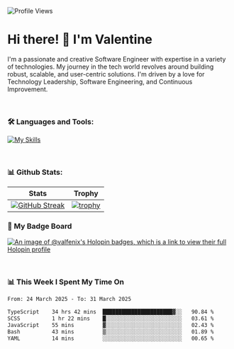 
    
![Profile Views](https://komarev.com/ghpvc/?username=theodogwutech&color=blue)

# Hi there! 👋 I'm Valentine 
I'm a passionate and creative Software Engineer with expertise in a variety of technologies. My journey in the tech world revolves around building robust, scalable, and user-centric solutions. I'm driven by a love for Technology Leadership, Software Engineering, and Continuous Improvement.

<br />



### 🛠 Languages and Tools:

[![My Skills](https://skillicons.dev/icons?i=nodejs,js,nestjs,nextjs,react,vuejs,nuxtjs,express,tailwind,styledcomponents,materialui,mongodb,sequelize,mysql,postgres,pinia,redux,vite,html,css,pug,aws,prisma,bitbucket,bootstrap,emotion,git,gitlab,go,heroku,jest,netlify,nginx,npm,postman,rabbitmq,redis,supabase,svg,github,ts,ubuntu,vercel,vscode,yarn,powershell&perline=15)](https://skillicons.dev)

<br />

### 📊 Github Stats:

| Stats            | Trophy               |
|-----------------------|-------------------|
| [![GitHub Streak](https://streak-stats.demolab.com?user=theodogwutech&theme=great-gatsby&hide_border=true&border_radius=9.9)](https://git.io/streak-stats) | [![trophy](https://github-profile-trophy.vercel.app/?username=theodogwutech&theme=darkhub&column=7)](https://github.com/ryo-ma/github-profile-trophy) |

### 🥇 My Badge Board
[![An image of @valfenix's Holopin badges, which is a link to view their full Holopin profile](https://holopin.me/valfenix)](https://holopin.io/@valfenix)

<br />

### 📊 This Week I Spent My Time On
<!--START_SECTION:waka-->

```txt
From: 24 March 2025 - To: 31 March 2025

TypeScript    34 hrs 42 mins  ██████████████████████▓░░   90.84 %
SCSS          1 hr 22 mins    █░░░░░░░░░░░░░░░░░░░░░░░░   03.61 %
JavaScript    55 mins         ▓░░░░░░░░░░░░░░░░░░░░░░░░   02.43 %
Bash          43 mins         ▒░░░░░░░░░░░░░░░░░░░░░░░░   01.89 %
YAML          14 mins         ░░░░░░░░░░░░░░░░░░░░░░░░░   00.65 %
```

<!--END_SECTION:waka-->




